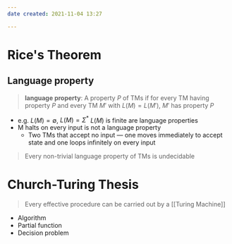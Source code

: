 ```yaml
---
date created: 2021-11-04 13:27

---
```


# Rice's Theorem

## Language property

> **language property**: A property $P$ of TMs if for every TM having property $P$ and every TM $M'$ with $L(M) = L(M')$, $M'$ has property $P$

- e.g. $L(M) = \emptyset$, $L(M) = \Sigma^*$ $L(M)$ is finite are language properties
- M halts on every input is not a language property
  - Two TMs that accept no input — one moves immediately to accept state and one loops infinitely on every input

> Every non-trivial language property of TMs is undecidable

# Church-Turing Thesis

 > Every effective procedure can be carried out by a [[Turing Machine]]

- Algorithm
- Partial function
- Decision problem